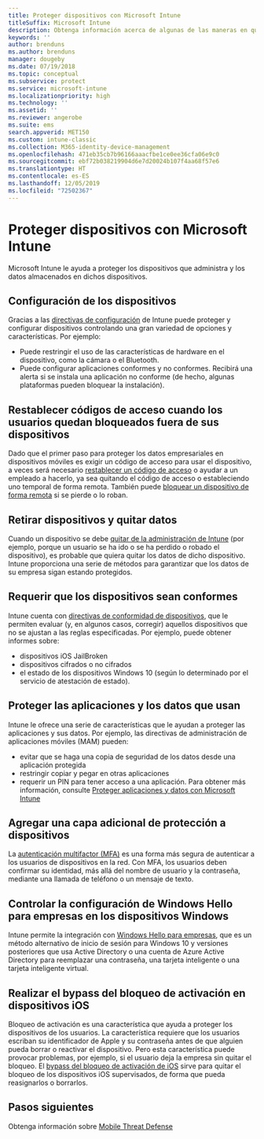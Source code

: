 ```yaml
---
title: Proteger dispositivos con Microsoft Intune
titleSuffix: Microsoft Intune
description: Obtenga información acerca de algunas de las maneras en que Intune puede ayudarle a proteger los dispositivos contra accesos no autorizados y otras amenazas.
keywords: ''
author: brenduns
ms.author: brenduns
manager: dougeby
ms.date: 07/19/2018
ms.topic: conceptual
ms.subservice: protect
ms.service: microsoft-intune
ms.localizationpriority: high
ms.technology: ''
ms.assetid: ''
ms.reviewer: angerobe
ms.suite: ems
search.appverid: MET150
ms.custom: intune-classic
ms.collection: M365-identity-device-management
ms.openlocfilehash: 471eb35cb7b96166aaacfbe1ce0ee36cfa06e9c0
ms.sourcegitcommit: ebf72b038219904d6e7d20024b107f4aa68f57e6
ms.translationtype: HT
ms.contentlocale: es-ES
ms.lasthandoff: 12/05/2019
ms.locfileid: "72502367"
---
```

# <a name="protect-devices-with-microsoft-intune"></a>Proteger dispositivos con Microsoft Intune

Microsoft Intune le ayuda a proteger los dispositivos que administra y los datos almacenados en dichos dispositivos.

## <a name="device-configuration"></a>Configuración de los dispositivos
Gracias a las [directivas de configuración](../configuration/device-profiles.md) de Intune puede proteger y configurar dispositivos controlando una gran variedad de opciones y características. Por ejemplo:

- Puede restringir el uso de las características de hardware en el dispositivo, como la cámara o el Bluetooth.
- Puede configurar aplicaciones conformes y no conformes. Recibirá una alerta si se instala una aplicación no conforme (de hecho, algunas plataformas pueden bloquear la instalación).

## <a name="reset-passcodes-when-users-are-locked-out-of-their-devices"></a>Restablecer códigos de acceso cuando los usuarios quedan bloqueados fuera de sus dispositivos
Dado que el primer paso para proteger los datos empresariales en dispositivos móviles es exigir un código de acceso para usar el dispositivo, a veces será necesario [restablecer un código de acceso](../remote-actions/device-passcode-reset.md) o ayudar a un empleado a hacerlo, ya sea quitando el código de acceso o estableciendo uno temporal de forma remota. También puede [bloquear un dispositivo de forma remota](../remote-actions/device-remote-lock.md) si se pierde o lo roban.

## <a name="retire-devices-and-remove-data"></a>Retirar dispositivos y quitar datos
Cuando un dispositivo se debe [quitar de la administración de Intune](../remote-actions/devices-wipe.md) (por ejemplo, porque un usuario se ha ido o se ha perdido o robado el dispositivo), es probable que quiera quitar los datos de dicho dispositivo. Intune proporciona una serie de métodos para garantizar que los datos de su empresa sigan estando protegidos.

## <a name="require-devices-to-be-compliant"></a>Requerir que los dispositivos sean conformes
Intune cuenta con [directivas de conformidad de dispositivos](device-compliance-get-started.md), que le permiten evaluar (y, en algunos casos, corregir) aquellos dispositivos que no se ajustan a las reglas especificadas. Por ejemplo, puede obtener informes sobre:
- dispositivos iOS JailBroken
- dispositivos cifrados o no cifrados
- el estado de los dispositivos Windows 10 (según lo determinado por el servicio de atestación de estado).

## <a name="protect-apps-and-the-data-they-use"></a>Proteger las aplicaciones y los datos que usan
Intune le ofrece una serie de características que le ayudan a proteger las aplicaciones y sus datos. Por ejemplo, las directivas de administración de aplicaciones móviles (MAM) pueden:
- evitar que se haga una copia de seguridad de los datos desde una aplicación protegida
- restringir copiar y pegar en otras aplicaciones
- requerir un PIN para tener acceso a una aplicación. Para obtener más información, consulte [Proteger aplicaciones y datos con Microsoft Intune](../apps/app-protection-policy.md)

## <a name="add-an-additional-layer-of-protection-to-devices"></a>Agregar una capa adicional de protección a dispositivos
La [autenticación multifactor (MFA)](../enrollment/multi-factor-authentication.md) es una forma más segura de autenticar a los usuarios de dispositivos en la red.  Con MFA, los usuarios deben confirmar su identidad, más allá del nombre de usuario y la contraseña, mediante una llamada de teléfono o un mensaje de texto.

## <a name="control-windows-hello-for-business-settings-on-windows-devices"></a>Controlar la configuración de Windows Hello para empresas en los dispositivos Windows
Intune permite la integración con [Windows Hello para empresas](windows-hello.md), que es un método alternativo de inicio de sesión para Windows 10 y versiones posteriores que usa Active Directory o una cuenta de Azure Active Directory para reemplazar una contraseña, una tarjeta inteligente o una tarjeta inteligente virtual.

## <a name="bypass-activation-lock-on-ios-devices"></a>Realizar el bypass del bloqueo de activación en dispositivos iOS
Bloqueo de activación es una característica que ayuda a proteger los dispositivos de los usuarios. La característica requiere que los usuarios escriban su identificador de Apple y su contraseña antes de que alguien pueda borrar o reactivar el dispositivo. Pero esta característica puede provocar problemas, por ejemplo, si el usuario deja la empresa sin quitar el bloqueo. El [bypass del bloqueo de activación de iOS](../remote-actions/device-activation-lock-bypass.md) sirve para quitar el bloqueo de los dispositivos iOS supervisados, de forma que pueda reasignarlos o borrarlos.

## <a name="next-steps"></a>Pasos siguientes

Obtenga información sobre [Mobile Threat Defense](mobile-threat-defense.md)
